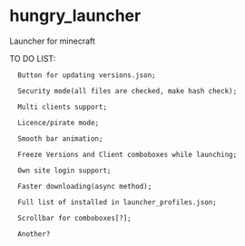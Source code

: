 hungry_launcher
===============

Launcher for minecraft

TO DO LIST:
	  
	  Button for updating versions.json;
	  
	  Security mode(all files are checked, make hash check);      

      Multi clients support; 

      Licence/pirate mode;
	  
	  Smooth bar animation;	  
	  
	  Freeze Versions and Client comboboxes while launching;

      Own site login support; 
	  
	  Faster downloading(async method);
	  
	  Full list of installed in launcher_profiles.json;
	  
	  Scrollbar for comboboxes[?];
	  
      Another? 